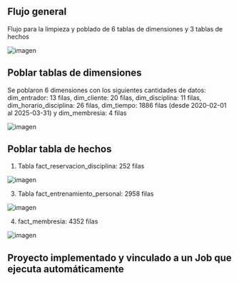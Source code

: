 ## Flujo general 
Flujo para la limpieza y poblado de 6 tablas de dimensiones y 3 tablas de hechos

![imagen](https://github.com/user-attachments/assets/492b85be-16f9-4f2a-b641-309736cf9bfc)

## Poblar tablas de dimensiones
Se poblaron 6 dimensiones con los siguientes cantidades de datos:
dim_entrador: 13 filas, dim_cliente: 20 filas, dim_disciplina: 11 filas, dim_horario_disciplina: 26 filas, dim_tiempo: 1886 filas (desde 2020-02-01 al 2025-03-31) y dim_membresia: 4 filas

![imagen](https://github.com/user-attachments/assets/a0298fab-e084-4d8c-80d7-1aab8d081705)

## Poblar tabla de hechos
1) Tabla fact_reservacion_disciplina: 252 filas

![imagen](https://github.com/user-attachments/assets/8eb3660f-7ea1-49b4-ada4-4079add26fd5)

3) Tabla fact_entrenamiento_personal: 2958 filas

![imagen](https://github.com/user-attachments/assets/450b3bfe-2619-4dcf-b562-0e19503da789)

4) fact_membresia: 4352 filas

![imagen](https://github.com/user-attachments/assets/5d4fb30b-42e7-4582-98dd-b8fcc04b5658)

## Proyecto implementado y vinculado a un Job que ejecuta automáticamente

